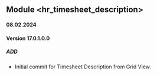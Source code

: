 ## Module <hr_timesheet_description>

#### 08.02.2024
#### Version 17.0.1.0.0
##### ADD
- Initial commit for Timesheet Description from Grid View.
